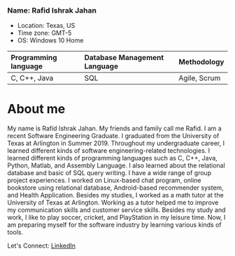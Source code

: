### Name: Rafid Ishrak Jahan
* Location: Texas, US
* Time zone: GMT-5
* OS: Windows 10 Home

Programming language | Database Management Language | Methodology
:--- | :--- | :---
C, C++, Java | SQL | Agile, Scrum

# About me
My name is Rafid Ishrak Jahan. My friends and family call me Rafid. I am a recent Software Engineering Graduate. I graduated from the
University of Texas at Arlington in Summer 2019. Throughout my undergraduate career, I learned different kinds of software
engineering-related technologies. I learned different kinds of programming languages such as C, C++, Java, Python, Matlab, and Assembly 
Language. I also learned about the relational database and basic of SQL query writing. I have a wide range of group project experiences. 
I worked on Linux-based chat program, online bookstore using relational database, Android-based recommender system, and Health Application.
Besides my studies, I worked as a math tutor at the University of Texas at Arlington. Working as a tutor helped me to improve my 
communication skills and customer service skills. Besides my study and work, I like to play soccer, cricket, and PlayStation in my 
leisure time. Now, I am preparing myself for the software industry by learning various kinds of tools.

Let's Connect: [LinkedIn](https://www.linkedin.com/in/rafidjahan/)
